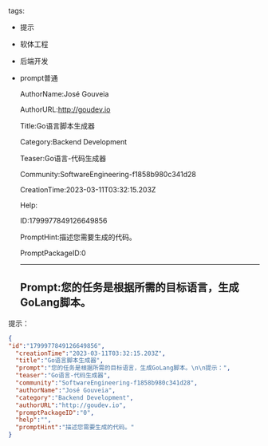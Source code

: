   tags: 
- 提示
- 软体工程
- 后端开发
- prompt普通

  AuthorName:José Gouveia

  AuthorURL:http://goudev.io

  Title:Go语言脚本生成器

  Category:Backend Development

  Teaser:Go语言-代码生成器

  Community:SoftwareEngineering-f1858b980c341d28

  CreationTime:2023-03-11T03:32:15.203Z

  Help:

  ID:1799977849126649856

  PromptHint:描述您需要生成的代码。

  PromptPackageID:0

  ---

  ## Prompt:您的任务是根据所需的目标语言，生成GoLang脚本。

提示：

  ```json
  {
  "id":"1799977849126649856",
    "creationTime":"2023-03-11T03:32:15.203Z",
    "title":"Go语言脚本生成器",
    "prompt":"您的任务是根据所需的目标语言，生成GoLang脚本。\n\n提示：",
    "teaser":"Go语言-代码生成器",
    "community":"SoftwareEngineering-f1858b980c341d28",
    "authorName":"José Gouveia",
    "category":"Backend Development",
    "authorURL":"http://goudev.io",
    "promptPackageID":"0",
    "help":"",
    "promptHint":"描述您需要生成的代码。"
  }
  ```
